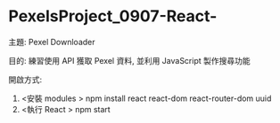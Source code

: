 # PexelsProject_0907-React-

主題: Pexel Downloader

目的: 練習使用 API 獲取 Pexel 資料, 並利用 JavaScript 製作搜尋功能

開啟方式:

1. <安裝 modules >
    npm install react react-dom react-router-dom uuid
2. <執行 React >
    npm start
